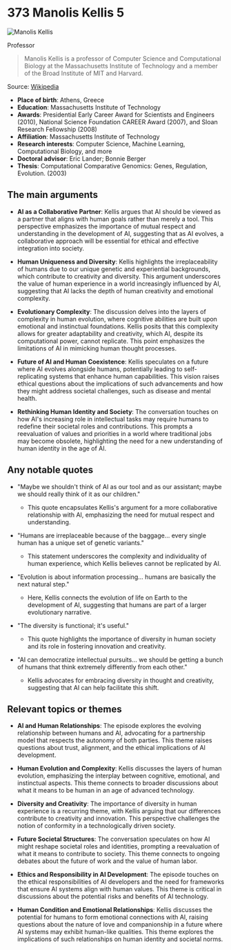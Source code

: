 # 373 Manolis Kellis 5


![Manolis Kellis](https://encrypted-tbn0.gstatic.com/images?q=tbn:ANd9GcQo2tS04xDWi2X2g12Xmip3DcterX2fs1dg9uXBfg&s=0)

Professor

> Manolis Kellis is a professor of Computer Science and Computational Biology at the Massachusetts Institute of Technology and a member of the Broad Institute of MIT and Harvard.

Source: [Wikipedia](https://en.wikipedia.org/wiki/Manolis_Kellis)

- **Place of birth**: Athens, Greece
- **Education**: Massachusetts Institute of Technology
- **Awards**: Presidential Early Career Award for Scientists and Engineers (2010), National Science Foundation CAREER Award (2007), and Sloan Research Fellowship (2008)
- **Affiliation**: Massachusetts Institute of Technology
- **Research interests**: Computer Science, Machine Learning, Computational Biology, and more
- **Doctoral advisor**: Eric Lander; Bonnie Berger
- **Thesis**: Computational Comparative Genomics: Genes, Regulation, Evolution. (2003)


## The main arguments

- **AI as a Collaborative Partner**: Kellis argues that AI should be viewed as a partner that aligns with human goals rather than merely a tool. This perspective emphasizes the importance of mutual respect and understanding in the development of AI, suggesting that as AI evolves, a collaborative approach will be essential for ethical and effective integration into society.

- **Human Uniqueness and Diversity**: Kellis highlights the irreplaceability of humans due to our unique genetic and experiential backgrounds, which contribute to creativity and diversity. This argument underscores the value of human experience in a world increasingly influenced by AI, suggesting that AI lacks the depth of human creativity and emotional complexity.

- **Evolutionary Complexity**: The discussion delves into the layers of complexity in human evolution, where cognitive abilities are built upon emotional and instinctual foundations. Kellis posits that this complexity allows for greater adaptability and creativity, which AI, despite its computational power, cannot replicate. This point emphasizes the limitations of AI in mimicking human thought processes.

- **Future of AI and Human Coexistence**: Kellis speculates on a future where AI evolves alongside humans, potentially leading to self-replicating systems that enhance human capabilities. This vision raises ethical questions about the implications of such advancements and how they might address societal challenges, such as disease and mental health.

- **Rethinking Human Identity and Society**: The conversation touches on how AI's increasing role in intellectual tasks may require humans to redefine their societal roles and contributions. This prompts a reevaluation of values and priorities in a world where traditional jobs may become obsolete, highlighting the need for a new understanding of human identity in the age of AI.

## Any notable quotes

- "Maybe we shouldn't think of AI as our tool and as our assistant; maybe we should really think of it as our children."
  - This quote encapsulates Kellis's argument for a more collaborative relationship with AI, emphasizing the need for mutual respect and understanding.

- "Humans are irreplaceable because of the baggage... every single human has a unique set of genetic variants."
  - This statement underscores the complexity and individuality of human experience, which Kellis believes cannot be replicated by AI.

- "Evolution is about information processing... humans are basically the next natural step."
  - Here, Kellis connects the evolution of life on Earth to the development of AI, suggesting that humans are part of a larger evolutionary narrative.

- "The diversity is functional; it's useful."
  - This quote highlights the importance of diversity in human society and its role in fostering innovation and creativity.

- "AI can democratize intellectual pursuits... we should be getting a bunch of humans that think extremely differently from each other."
  - Kellis advocates for embracing diversity in thought and creativity, suggesting that AI can help facilitate this shift.

## Relevant topics or themes

- **AI and Human Relationships**: The episode explores the evolving relationship between humans and AI, advocating for a partnership model that respects the autonomy of both parties. This theme raises questions about trust, alignment, and the ethical implications of AI development.

- **Human Evolution and Complexity**: Kellis discusses the layers of human evolution, emphasizing the interplay between cognitive, emotional, and instinctual aspects. This theme connects to broader discussions about what it means to be human in an age of advanced technology.

- **Diversity and Creativity**: The importance of diversity in human experience is a recurring theme, with Kellis arguing that our differences contribute to creativity and innovation. This perspective challenges the notion of conformity in a technologically driven society.

- **Future Societal Structures**: The conversation speculates on how AI might reshape societal roles and identities, prompting a reevaluation of what it means to contribute to society. This theme connects to ongoing debates about the future of work and the value of human labor.

- **Ethics and Responsibility in AI Development**: The episode touches on the ethical responsibilities of AI developers and the need for frameworks that ensure AI systems align with human values. This theme is critical in discussions about the potential risks and benefits of AI technology.

- **Human Condition and Emotional Relationships**: Kellis discusses the potential for humans to form emotional connections with AI, raising questions about the nature of love and companionship in a future where AI systems may exhibit human-like qualities. This theme explores the implications of such relationships on human identity and societal norms.
